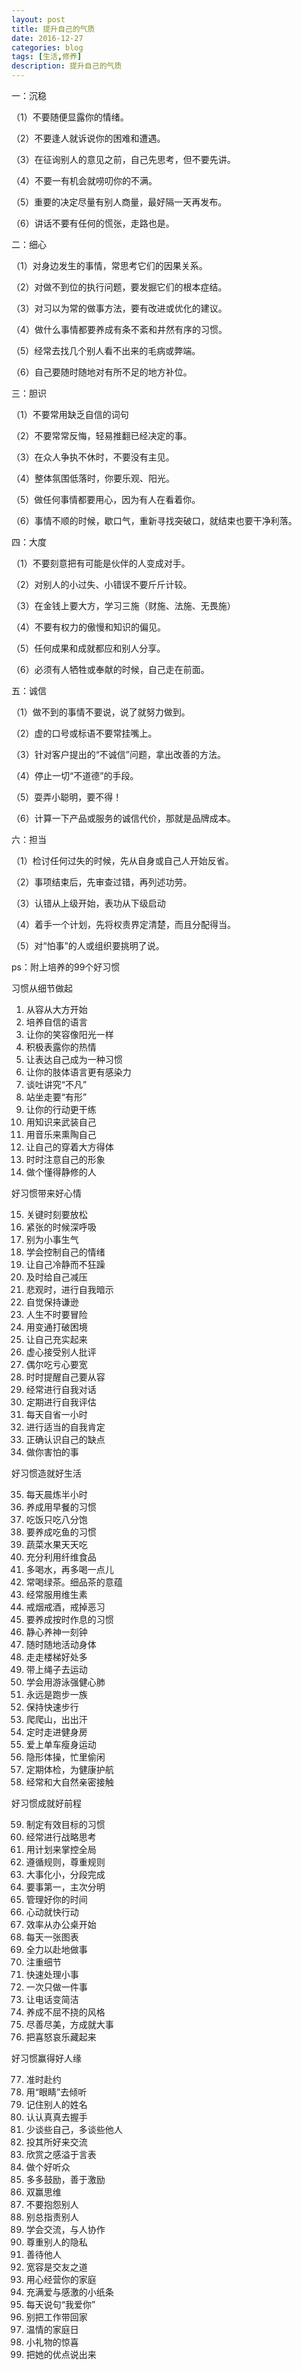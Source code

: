 ```yaml
---
layout: post
title: 提升自己的气质
date: 2016-12-27
categories: blog
tags: [生活,修养]
description: 提升自己的气质
---
```


一：沉稳 

（1）不要随便显露你的情绪。 

（2）不要逢人就诉说你的困难和遭遇。
 
（3）在征询别人的意见之前，自己先思考，但不要先讲。 

（4）不要一有机会就唠叨你的不满。 

（5）重要的决定尽量有别人商量，最好隔一天再发布。 

（6）讲话不要有任何的慌张，走路也是。 

二：细心 

（1）对身边发生的事情，常思考它们的因果关系。 

（2）对做不到位的执行问题，要发掘它们的根本症结。 

（3）对习以为常的做事方法，要有改进或优化的建议。 

（4）做什么事情都要养成有条不紊和井然有序的习惯。 

（5）经常去找几个别人看不出来的毛病或弊端。 

（6）自己要随时随地对有所不足的地方补位。 

三：胆识 

（1）不要常用缺乏自信的词句 

（2）不要常常反悔，轻易推翻已经决定的事。 

（3）在众人争执不休时，不要没有主见。 

（4）整体氛围低落时，你要乐观、阳光。 

（5）做任何事情都要用心，因为有人在看着你。 

（6）事情不顺的时候，歇口气，重新寻找突破口，就结束也要干净利落。 

四：大度 

（1）不要刻意把有可能是伙伴的人变成对手。 

（2）对别人的小过失、小错误不要斤斤计较。 

（3）在金钱上要大方，学习三施（财施、法施、无畏施） 

（4）不要有权力的傲慢和知识的偏见。 

（5）任何成果和成就都应和别人分享。 

（6）必须有人牺牲或奉献的时候，自己走在前面。 


五：诚信 

（1）做不到的事情不要说，说了就努力做到。 

（2）虚的口号或标语不要常挂嘴上。 

（3）针对客户提出的“不诚信”问题，拿出改善的方法。 

（4）停止一切“不道德”的手段。 

（5）耍弄小聪明，要不得！ 

（6）计算一下产品或服务的诚信代价，那就是品牌成本。 

六：担当 

（1）检讨任何过失的时候，先从自身或自己人开始反省。 

（2）事项结束后，先审查过错，再列述功劳。 

（3）认错从上级开始，表功从下级启动 

（4）着手一个计划，先将权责界定清楚，而且分配得当。 

（5）对“怕事”的人或组织要挑明了说。 

ps：附上培养的99个好习惯 

习惯从细节做起 

1. 从容从大方开始 
2. 培养自信的语言 
3. 让你的笑容像阳光一样 
4. 积极表露你的热情 
5. 让表达自己成为一种习惯 
6. 让你的肢体语言更有感染力 
7. 谈吐讲究“不凡” 
8. 站坐走要“有形” 
9. 让你的行动更干练 
10. 用知识来武装自己 
11. 用音乐来熏陶自己 
12. 让自己的穿着大方得体 
13. 时时注意自己的形象 
14. 做个懂得静修的人 

好习惯带来好心情 

15. 关键时刻要放松 
16. 紧张的时候深呼吸 
17. 别为小事生气 
18. 学会控制自己的情绪 
19. 让自己冷静而不狂躁 
20. 及时给自己减压 
21. 悲观时，进行自我暗示 
22. 自觉保持谦逊 
23. 人生不时要冒险 
24. 用变通打破困境 
25. 让自己充实起来 
26. 虚心接受别人批评 
27. 偶尔吃亏心要宽 
28. 时时提醒自己要从容 
29. 经常进行自我对话 
30. 定期进行自我评估 
31. 每天自省一小时 
32. 进行适当的自我肯定 
33. 正确认识自己的缺点 
34. 做你害怕的事 


好习惯造就好生活 

35. 每天晨炼半小时 
36. 养成用早餐的习惯 
37. 吃饭只吃八分饱 
38. 要养成吃鱼的习惯 
39. 蔬菜水果天天吃 
40. 充分利用纤维食品 
41. 多喝水，再多喝一点儿 
42. 常喝绿茶。细品茶的意蕴 
43. 经常服用维生素 
44. 戒烟戒酒，戒掉恶习 
45. 要养成按时作息的习惯 
46. 静心养神一刻钟 
47. 随时随地活动身体 
48. 走走楼梯好处多 
49. 带上绳子去运动 
50. 学会用游泳强健心肺 
51. 永远是跑步一族 
52. 保持快速步行 
53. 爬爬山，出出汗 
54. 定时走进健身房 
55. 爱上单车瘦身运动 
56. 隐形体操，忙里偷闲 
57. 定期体检，为健康护航 
58. 经常和大自然亲密接触 


好习惯成就好前程 

59. 制定有效目标的习惯 
60. 经常进行战略思考 
61. 用计划来掌控全局 
62. 遵循规则，尊重规则 
63. 大事化小，分段完成 
64. 要事第一，主次分明 
65. 管理好你的时间 
66. 心动就快行动 
67. 效率从办公桌开始 
68. 每天一张图表 
69. 全力以赴地做事 
70. 注重细节 
71. 快速处理小事 
72. 一次只做一件事 
73. 让电话变简洁 
74. 养成不屈不挠的风格 
75. 尽善尽美，方成就大事 
76. 把喜怒哀乐藏起来 


好习惯赢得好人缘 

77. 准时赴约 
78. 用“眼睛”去倾听 
79. 记住别人的姓名 
80. 认认真真去握手 
81. 少谈些自己，多谈些他人 
82. 投其所好来交流 
83. 欣赏之感溢于言表 
84. 做个好听众 
85. 多多鼓励，善于激励 
86. 双赢思维 
87. 不要抱怨别人 
88. 别总指责别人 
89. 学会交流，与人协作 
90. 尊重别人的隐私 
91. 善待他人 
92. 宽容是交友之道 
93. 用心经营你的家庭 
94. 充满爱与感激的小纸条 
95. 每天说句“我爱你” 
96. 别把工作带回家 
97. 温情的家庭日 
98. 小礼物的惊喜 
99. 把她的优点说出来